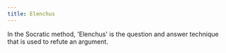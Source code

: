 ```yaml
---
title: Elenchus
---
```

In the Socratic method, 'Elenchus' is the question and answer technique that is used to refute an argument.
